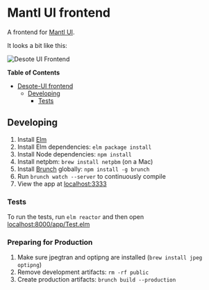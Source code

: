 # Mantl UI frontend

A frontend for [Mantl UI](https://github.com/CiscoCloud/nginx-mantlui).

It looks a bit like this:

![Desote UI Frontend](screenshot.png)

<!-- markdown-toc start - Don't edit this section. Run M-x markdown-toc-generate-toc again -->
**Table of Contents**

- [Desote-UI frontend](#mantl-ui-frontend)
    - [Developing](#developing)
        - [Tests](#tests)

<!-- markdown-toc end -->

## Developing

1. Install [Elm](http://elm-lang.org/install)
2. Install Elm dependencies: `elm package install`
3. Install Node dependencies: `npm install`
4. Install netpbm: `brew install netpbm` (on a Mac)
5. Install [Brunch](http://brunch.io) globally: `npm install -g brunch`
6. Run `brunch watch --server` to continuously compile
7. View the app at [localhost:3333](http://localhost:3333/)

### Tests

To run the tests, run `elm reactor` and then open
[localhost:8000/app/Test.elm](http://localhost:8000/app/Test.elm)

### Preparing for Production

1. Make sure jpegtran and optipng are installed (`brew install jpeg optipng`)
2. Remove development artifacts: `rm -rf public`
3. Create production artifacts: `brunch build --production`
